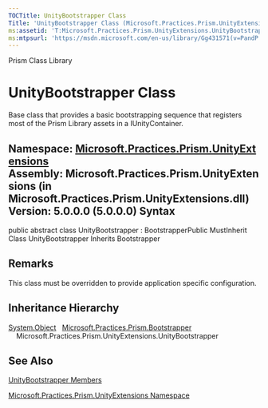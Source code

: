 ```yaml
---
TOCTitle: UnityBootstrapper Class
Title: 'UnityBootstrapper Class (Microsoft.Practices.Prism.UnityExtensions)'
ms:assetid: 'T:Microsoft.Practices.Prism.UnityExtensions.UnityBootstrapper'
ms:mtpsurl: 'https://msdn.microsoft.com/en-us/library/Gg431571(v=PandP.50)'
---
```


Prism Class Library

UnityBootstrapper Class
=======================

Base class that provides a basic bootstrapping sequence that registers most of the Prism Library assets in a IUnityContainer.

**Namespace:** [Microsoft.Practices.Prism.UnityExtensions](https://msdn.microsoft.com/n:microsoft.practices.prism.unityextensions)
**Assembly:** Microsoft.Practices.Prism.UnityExtensions (in Microsoft.Practices.Prism.UnityExtensions.dll) Version: 5.0.0.0 (5.0.0.0)
Syntax
------

<span id="syntaxToggle"></span>public abstract class UnityBootstrapper : BootstrapperPublic MustInherit Class UnityBootstrapper Inherits Bootstrapper

Remarks
-------

<span id="remarksToggle"></span> This class must be overridden to provide application specific configuration.

Inheritance Hierarchy
---------------------

<span id="familyToggle"></span>[System.Object](http://msdn2.microsoft.com/en-us/library/e5kfa45b)
  [Microsoft.Practices.Prism.Bootstrapper](https://msdn.microsoft.com/t:microsoft.practices.prism.bootstrapper)
    Microsoft.Practices.Prism.UnityExtensions.UnityBootstrapper

See Also
--------

<span id="seeAlsoToggle"></span>
[UnityBootstrapper Members](https://msdn.microsoft.com/allmembers.t:microsoft.practices.prism.unityextensions.unitybootstrapper)

[Microsoft.Practices.Prism.UnityExtensions Namespace](https://msdn.microsoft.com/n:microsoft.practices.prism.unityextensions)
